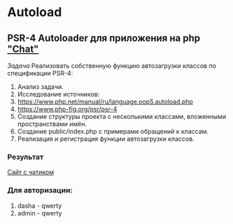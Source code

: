 # Autoload
## PSR-4 Autoloader для приложения на php ["Chat"](https://github.com/dariRusAG/chat.git)

*Задача*
Реализовать собственную функцию автозагрузки классов по спецификации PSR-4:
1. Анализ задачи. 
2. Исследование источников: 
  2. https://www.php.net/manual/ru/language.oop5.autoload.php
  2. https://www.php-fig.org/psr/psr-4
3. Создание структуры проекта с несколькими классами, вложенными пространствами имён.
4. Создание public/index.php с примерами обращений к классам. 
5. Реализация и регистрация функции автозагрузки классов.

### Результат
[Сайт с чатиком](http://143.198.70.213:1111/)

### Для авторизации:
1. dasha - qwerty
2. admin - qwerty
